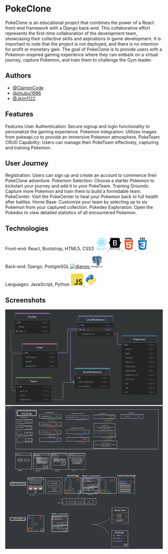 # PokeClone

PokeClone is an educational project that combines the power of a React front-end framework with a Django back-end. This collaborative effort represents the first-time collaboration of the development team, showcasing their collective skills and aspirations in game development. It is important to note that the project is not deployed, and there is no intention for profit or monetary gain. The goal of PokeClone is to provide users with a Pokemon-inspired gaming experience where they can embark on a virtual journey, capture Pokemon, and train them to challenge the Gym leader.

## Authors

- [@ClaireinCode](https://github.com/ClaireinCode)
- [@phubui1996](https://github.com/phubui1996)
- [@Jkim1122](https://github.com/Jkim1122)


## Features

Features
User Authentication: Secure signup and login functionality to personalize the gaming experience.
Pokemon Integration: Utilizes images from pokeapi.co to provide an immersive Pokemon atmosphere.
PokeTeam CRUD Capability: Users can manage their PokeTeam effectively, capturing and training Pokemon.

## User Journey
Registration: Users can sign up and create an account to commence their PokeClone adventure.
Pokemon Selection: Choose a starter Pokemon to kickstart your journey and add it to your PokeTeam.
Training Grounds: Capture more Pokemon and train them to build a formidable team.
PokeCenter: Visit the PokeCenter to heal your Pokemon back to full health after battles.
Home Base: Customize your team by selecting up to six Pokemon from your captured collection.
Pokedex Exploration: Open the Pokedex to view detailed statistics of all encountered Pokemon.

## Technologies

Front-end: React, Bootstrap, HTML5, CSS3
<a href="https://reactjs.org/" target="_blank" rel="noreferrer"> <img src="https://raw.githubusercontent.com/devicons/devicon/master/icons/react/react-original-wordmark.svg" alt="react" width="40" height="40"/> </a> <a href="https://getbootstrap.com" target="_blank" rel="noreferrer"> <img src="https://raw.githubusercontent.com/devicons/devicon/master/icons/bootstrap/bootstrap-plain-wordmark.svg" alt="bootstrap" width="40" height="40"/> </a>  <a href="https://www.w3.org/html/" target="_blank" rel="noreferrer"> <img src="https://raw.githubusercontent.com/devicons/devicon/master/icons/html5/html5-original-wordmark.svg" alt="html5" width="40" height="40"/> </a> <a href="https://www.w3schools.com/css/" target="_blank" rel="noreferrer"> <img src="https://raw.githubusercontent.com/devicons/devicon/master/icons/css3/css3-original-wordmark.svg" alt="css3" width="40" height="40"/> </a>

Back-end: Django, PostgreSQL
<a href="https://www.djangoproject.com/" target="_blank" rel="noreferrer"> <img src="https://cdn.worldvectorlogo.com/logos/django.svg" alt="django" width="40" height="40"/> </a> <a href="https://www.postgresql.org" target="_blank" rel="noreferrer"> <img src="https://raw.githubusercontent.com/devicons/devicon/master/icons/postgresql/postgresql-original-wordmark.svg" alt="postgresql" width="40" height="40"/> </a> 

Languages: JavaScript, Python
<a href="https://developer.mozilla.org/en-US/docs/Web/JavaScript" target="_blank" rel="noreferrer"> <img src="https://raw.githubusercontent.com/devicons/devicon/master/icons/javascript/javascript-original.svg" alt="javascript" width="40" height="40"/> </a><a href="https://www.python.org" target="_blank" rel="noreferrer"> <img src="https://raw.githubusercontent.com/devicons/devicon/master/icons/python/python-original.svg" alt="python" width="40" height="40"/> </a>

<!-- <p align="left">    </p> -->

## Screenshots

![App Screenshot](drawsql-pokeclone.png)
![App Screenshot](tldraw-pokeclone.png)